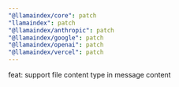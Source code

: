 ```yaml
---
"@llamaindex/core": patch
"llamaindex": patch
"@llamaindex/anthropic": patch
"@llamaindex/google": patch
"@llamaindex/openai": patch
"@llamaindex/vercel": patch
---
```


feat: support file content type in message content
